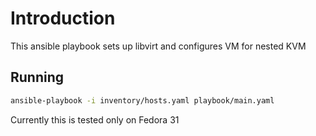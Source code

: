 # Introduction
This ansible playbook sets up libvirt and configures VM for nested KVM

## Running
```sh
ansible-playbook -i inventory/hosts.yaml playbook/main.yaml
```

Currently this is tested only on Fedora 31
